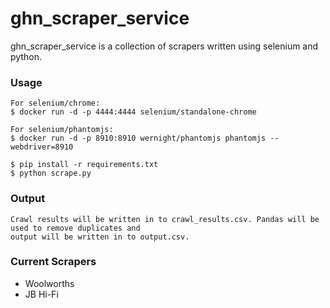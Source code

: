 ghn_scraper_service
=======

ghn_scraper_service is a collection of scrapers written using selenium and python.

### Usage

    For selenium/chrome:
    $ docker run -d -p 4444:4444 selenium/standalone-chrome
    
    For selenium/phantomjs:
    $ docker run -d -p 8910:8910 wernight/phantomjs phantomjs --webdriver=8910

    $ pip install -r requirements.txt
    $ python scrape.py

### Output
    Crawl results will be written in to crawl_results.csv. Pandas will be used to remove duplicates and 
    output will be written in to output.csv.

### Current Scrapers
* Woolworths
* JB Hi-Fi
